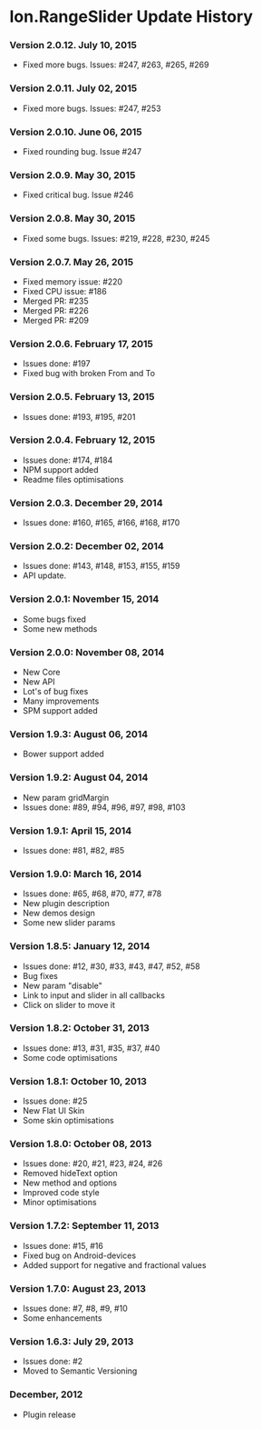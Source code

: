 # Ion.RangeSlider Update History

### Version 2.0.12. July 10, 2015
* Fixed more bugs. Issues: #247, #263, #265, #269

### Version 2.0.11. July 02, 2015
* Fixed more bugs. Issues: #247, #253

### Version 2.0.10. June 06, 2015
* Fixed rounding bug. Issue #247

### Version 2.0.9. May 30, 2015
* Fixed critical bug. Issue #246

### Version 2.0.8. May 30, 2015
* Fixed some bugs. Issues: #219, #228, #230, #245

### Version 2.0.7. May 26, 2015
* Fixed memory issue: #220
* Fixed CPU issue: #186
* Merged PR: #235
* Merged PR: #226
* Merged PR: #209

### Version 2.0.6. February 17, 2015
* Issues done: #197
* Fixed bug with broken From and To

### Version 2.0.5. February 13, 2015
* Issues done: #193, #195, #201

### Version 2.0.4. February 12, 2015
* Issues done: #174, #184
* NPM support added
* Readme files optimisations

### Version 2.0.3. December 29, 2014
* Issues done: #160, #165, #166, #168, #170

### Version 2.0.2: December 02, 2014
* Issues done: #143, #148, #153, #155, #159
* API update.

### Version 2.0.1: November 15, 2014
* Some bugs fixed
* Some new methods

### Version 2.0.0: November 08, 2014
* New Core
* New API
* Lot's of bug fixes
* Many improvements
* SPM support added

### Version 1.9.3: August 06, 2014
* Bower support added

### Version 1.9.2: August 04, 2014
* New param gridMargin
* Issues done: #89, #94, #96, #97, #98, #103

### Version 1.9.1: April 15, 2014
* Issues done: #81, #82, #85

### Version 1.9.0: March 16, 2014
* Issues done: #65, #68, #70, #77, #78
* New plugin description
* New demos design
* Some new slider params

### Version 1.8.5: January 12, 2014
* Issues done: #12, #30, #33, #43, #47, #52, #58
* Bug fixes
* New param "disable"
* Link to input and slider in all callbacks
* Click on slider to move it

### Version 1.8.2: October 31, 2013
* Issues done: #13, #31, #35, #37, #40
* Some code optimisations

### Version 1.8.1: October 10, 2013
* Issues done: #25
* New Flat UI Skin
* Some skin optimisations

### Version 1.8.0: October 08, 2013
* Issues done: #20, #21, #23, #24, #26
* Removed hideText option
* New method and options
* Improved code style
* Minor optimisations

### Version 1.7.2: September 11, 2013
* Issues done: #15, #16
* Fixed bug on Android-devices
* Added support for negative and fractional values

### Version 1.7.0: August 23, 2013
* Issues done: #7, #8, #9, #10
* Some enhancements

### Version 1.6.3: July 29, 2013
* Issues done: #2
* Moved to Semantic Versioning

### December, 2012
* Plugin release